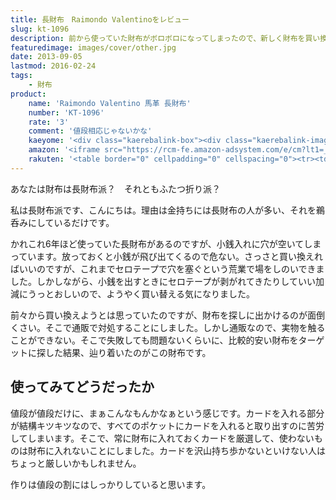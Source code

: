 ```yaml
---
title: 長財布　Raimondo Valentinoをレビュー
slug: kt-1096
description: 前から使っていた財布がボロボロになってしまったので、新しく財布を買い換えることにしました。通販で購入するのは不安だったので、失敗しても問題ない安い物を買うことにしました。値段の割にはしっかりした財布だと思います。
featuredimage: images/cover/other.jpg
date: 2013-09-05
lastmod: 2016-02-24
tags: 
    - 財布
product:
    name: 'Raimondo Valentino 馬革 長財布'
    number: 'KT-1096'
    rate: '3'
    comment: '値段相応じゃないかな'
    kaeyome: '<div class="kaerebalink-box"><div class="kaerebalink-image"><a href="https://www.amazon.co.jp/exec/obidos/ASIN/B006JV3BJ6/illusionspace-22/ref=nosim/" rel="nofollow" target="_blank"><img src="https://ecx.images-amazon.com/images/I/41uXi9LceSL._SL160_.jpg" style="border: none;" /></a></div><div class="kaerebalink-info"><div class="kaerebalink-name"><a href="https://www.amazon.co.jp/exec/obidos/ASIN/B006JV3BJ6/illusionspace-22/ref=nosim/" rel="nofollow" target="_blank">[レイモンド バレンチノ] Raimond Valentino メンズ長財布 (ブラック+グレー)</a><div class="kaerebalink-powered-date">posted with <a href="https://kaereba.com" rel="nofollow" target="_blank">カエレバ</a></div></div><div class="kaerebalink-detail"></div><div class="kaerebalink-link1"><div class="shoplinkamazon"><a href="https://www.amazon.co.jp/gp/search?keywords=%83%8C%83C%83%82%83%93%83h%20%83o%83%8C%83%93%83%60%83m%20Raimond%20Valentino&__mk_ja_JP=%83J%83%5E%83J%83i&tag=illusionspace-22" rel="nofollow" target="_blank" title="アマゾン" >Amazonで購入</a></div><div class="shoplinkrakuten"><a href="https://hb.afl.rakuten.co.jp/hgc/0e95387f.f2aef20d.0e953880.25e412bd/?pc=http%3A%2F%2Fsearch.rakuten.co.jp%2Fsearch%2Fmall%2F%25E3%2583%25AC%25E3%2582%25A4%25E3%2583%25A2%25E3%2583%25B3%25E3%2583%2589%2520%25E3%2583%2590%25E3%2583%25AC%25E3%2583%25B3%25E3%2583%2581%25E3%2583%258E%2520Raimond%2520Valentino%2F-%2Ff.1-p.1-s.1-sf.0-st.A-v.2%3Fx%3D0%26scid%3Daf_ich_link_urltxt%26m%3Dhttp%3A%2F%2Fm.rakuten.co.jp%2F" rel="nofollow" target="_blank" title="楽天市場" >楽天市場で購入</a></div><div class="shoplinkyahoo"><a href="https://atq.ck.valuecommerce.com/servlet/atq/referral?sid=2219441&pid=877935733&vcptn=shpg%2Fp%2FbJklbh6QH6IgN9lcoN5ofw--&vc_url=http%3A%2F%2Fshopping.search.yahoo.co.jp%2Fsearch%3FuIv%3Don%26ei%3DUTF-8%26tab_ex%3Dcommerce%26slider%3D0%26va%3D%25E3%2583%25AC%25E3%2582%25A4%25E3%2583%25A2%25E3%2583%25B3%25E3%2583%2589%2520%25E3%2583%2590%25E3%2583%25AC%25E3%2583%25B3%25E3%2583%2581%25E3%2583%258E%2520Raimond%2520Valentino" rel="nofollow"  target="_blank" title="Yahooショッピング" >Yahooショッピングで購入<img src="https://atq.ad.valuecommerce.com/servlet/atq/gifbanner?sid=2219441&pid=877935733" height="1" width="1" border="0"></a></div></div></div><div class="booklink-footer" style="clear: left"></div></div>'
    amazon: '<iframe src="https://rcm-fe.amazon-adsystem.com/e/cm?lt1=_blank&bc1=000000&IS2=1&bg1=FFFFFF&fc1=000000&lc1=0000FF&t=illusionspace-22&o=9&p=8&l=as4&m=amazon&f=ifr&ref=ss_til&asins=B006JV3BIM" style="width:120px;height:240px;" scrolling="no" marginwidth="0" marginheight="0" frameborder="0"></iframe>'
    rakuten: '<table border="0" cellpadding="0" cellspacing="0"><tr><td valign="top"><div style="border:1px solid;margin:0px;padding:6px 0px;width:120px;text-align:center;float:left"><a href="https://hb.afl.rakuten.co.jp/hgc/11b2397c.c218d1f9.11b2397d.2806c401/?pc=http%3a%2f%2fitem.rakuten.co.jp%2ftomine%2fkt-1096-g%2f%3fscid%3daf_link_tbl&m=http%3a%2f%2fm.rakuten.co.jp%2ftomine%2fi%2f10000075%2f" target="_blank"><img src="https://hbb.afl.rakuten.co.jp/hgb/?pc=http%3a%2f%2fthumbnail.image.rakuten.co.jp%2f%400_mall%2ftomine%2fcabinet%2fmwallet%2fimg60576878.jpg%3f_ex%3d80x80&m=http%3a%2f%2fthumbnail.image.rakuten.co.jp%2f%400_mall%2ftomine%2fcabinet%2fmwallet%2fimg60576878.jpg%3f_ex%3d64x64" alt="楽天市場の最安値に挑戦 人気のホースハイドが再入荷▼Raimondo Val..." border="0" style="margin:0px;padding:0px"></a><p style="font-size:12px;line-height:1.4em;text-align:left;margin:0px;padding:2px 6px"><a href="https://hb.afl.rakuten.co.jp/hgc/11b2397c.c218d1f9.11b2397d.2806c401/?pc=http%3a%2f%2fitem.rakuten.co.jp%2ftomine%2fkt-1096-g%2f%3fscid%3daf_link_tbl&m=http%3a%2f%2fm.rakuten.co.jp%2ftomine%2fi%2f10000075%2f" target="_blank">楽天市場の最安値に挑戦 人気のホースハイドが再入荷▼Raimondo Val...</a></div></td></tr></table>'
---
```


あなたは財布は長財布派？　それともふたつ折り派？

私は長財布派です、こんにちは。理由は金持ちには長財布の人が多い、それを鵜呑みにしているだけです。

かれこれ6年ほど使っていた長財布があるのですが、小銭入れに穴が空いてしまっています。放っておくと小銭が飛び出てくるので危ない。さっさと買い換えればいいのですが、これまでセロテープで穴を塞ぐという荒業で場をしのいできました。しかしながら、小銭を出すときにセロテープが剥がれてきたりしていい加減にうっとおしいので、ようやく買い替える気になりました。

前々から買い換えようとは思っていたのですが、財布を探しに出かけるのが面倒くさい。そこで通販で対処することにしました。しかし通販なので、実物を触ることができない。そこで失敗しても問題ないくらいに、比較的安い財布をターゲットに探した結果、辿り着いたのがこの財布です。


## 使ってみてどうだったか


値段が値段だけに、まぁこんなもんかなぁという感じです。カードを入れる部分が結構キツキツなので、すべてのポケットにカードを入れると取り出すのに苦労してしまいます。そこで、常に財布に入れておくカードを厳選して、使わないものは財布に入れないことにしました。カードを沢山持ち歩かないといけない人はちょっと厳しいかもしれません。

作りは値段の割にはしっかりしていると思います。
